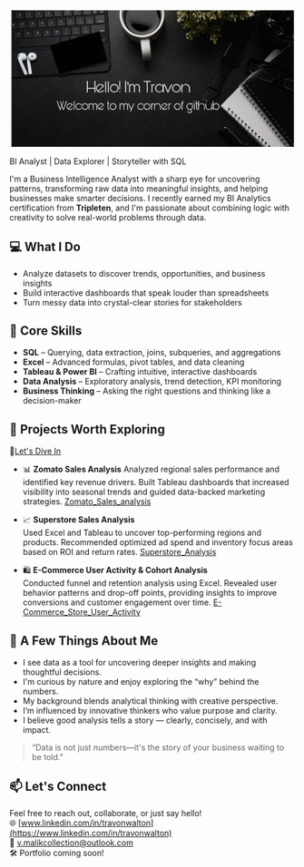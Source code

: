 ![GitHub Banner](https://github.com/Travon-77/Travon-77/blob/main/GitHub%20Banner.jpg) 

BI Analyst | Data Explorer | Storyteller with SQL

I'm a Business Intelligence Analyst with a sharp eye for uncovering patterns, transforming raw data into meaningful insights, and helping businesses make smarter decisions. I recently earned my BI Analytics certification from **Tripleten**, and I'm passionate about combining logic with creativity to solve real-world problems through data.

## 💻  What I Do
- Analyze datasets to discover trends, opportunities, and business insights  
- Build interactive dashboards that speak louder than spreadsheets  
- Turn messy data into crystal-clear stories for stakeholders

## 🧠 Core Skills
- **SQL** – Querying, data extraction, joins, subqueries, and aggregations  
- **Excel** – Advanced formulas, pivot tables, and data cleaning  
- **Tableau & Power BI** – Crafting intuitive, interactive dashboards  
- **Data Analysis** – Exploratory analysis, trend detection, KPI monitoring  
- **Business Thinking** – Asking the right questions and thinking like a decision-maker

## 🚀 Projects Worth Exploring
📁[Let's Dive In](https://github.com/Travon-77/BI_Analytics_Tripleten_Projects)
- 📊 **Zomato Sales Analysis** 
  Analyzed regional sales performance and identified key revenue drivers. Built Tableau dashboards that increased visibility into seasonal trends and guided data-backed marketing strategies.
 [Zomato_Sales_analysis](https://github.com/Travon-77/BI_Analytics_Tripleten_Projects/tree/main/Zomato%20Sales%20Analysis)

- 📈 **Superstore Sales Analysis**  
  Used Excel and Tableau to uncover top-performing regions and products. Recommended optimized ad spend and inventory focus areas based on ROI and return rates.
  [Superstore_Analysis](https://github.com/Travon-77/BI_Analytics_Tripleten_Projects/tree/main/Superstore-Returns-Analysis)

- 🛍️ **E-Commerce User Activity & Cohort Analysis**  
  Conducted funnel and retention analysis using Excel. Revealed user behavior patterns and drop-off points, providing insights to improve conversions and customer engagement over time.
  [E-Commerce_Store_User_Activity](https://github.com/Travon-77/BI_Analytics_Tripleten_Projects/tree/main/E-Commerce%20Store%20User%20Activity)

## 🧩 A Few Things About Me  
- I see data as a tool for uncovering deeper insights and making thoughtful decisions.  
- I'm curious by nature and enjoy exploring the “why” behind the numbers.  
- My background blends analytical thinking with creative perspective.  
- I’m influenced by innovative thinkers who value purpose and clarity.  
- I believe good analysis tells a story — clearly, concisely, and with impact.

> “Data is not just numbers—it's the story of your business waiting to be told.”

## 📫 Let's Connect
Feel free to reach out, collaborate, or just say hello!  
🌐 [www.linkedin.com/in/travonwalton](https://www.linkedin.com/in/travonwalton)  
📧 v.malikcollection@outlook.com  
🛠️ Portfolio coming soon!

